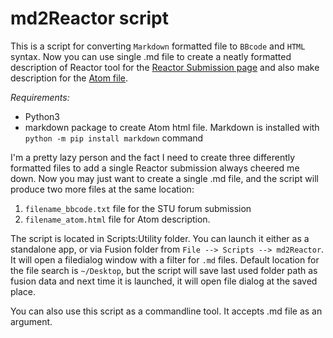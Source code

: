 # md2Reactor script

This is a script for converting `Markdown` formatted file to `BBcode` and `HTML` syntax.
Now you can use single .md file to create a neatly formatted description of Reactor tool for the [Reactor Submission page](https://www.steakunderwater.com/wesuckless/viewforum.php?f=33) and also make description for the [Atom file](https://www.steakunderwater.com/wesuckless/viewtopic.php?f=33&t=1799).

_Requirements:_

* Python3
* markdown package to create Atom html file. Markdown is installed with `python -m pip install markdown` command 

I'm a pretty lazy person and the fact I need to create three differently formatted files to add a single Reactor submission always cheered me down. Now you may just want to create a single .md file, and the script will produce two more files at the same location:
 
1. `filename_bbcode.txt` file for the STU forum submission
2. `filename_atom.html` file for Atom description.

The script is located in Scripts:Utility folder. You can launch it either as a standalone app, or via Fusion folder from `File --> Scripts --> md2Reactor`. It will open a filedialog window with a filter for `.md` files. Default location for the file search is `~/Desktop`, but the script will save last used folder path as fusion data and next time it is launched, it will open file dialog at the saved place.

You can also use this script as a commandline tool. It accepts .md file as an argument.